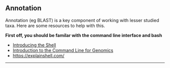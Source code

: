 
## Annotation

Annotation (eg BLAST) is a key component of working with lesser studied taxa. Here are some resources to help with this.

**First off, you should be familar with the command line interface and bash**

- [Introducing the Shell](http://swcarpentry.github.io/shell-novice/01-intro/)
- [Introduction to the Command Line for Genomics](https://datacarpentry.org/shell-genomics/)
- <https://explainshell.com/>

---
